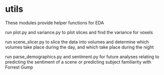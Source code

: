 # utils

These modules provide helper functions for EDA

run plot.py and variance.py to plot slices and find the variance for voxels

run scene\_slicer.py to slice the data into volumes and determine which volumes
take place during the day, and which take place during the night

run parse\_demographics.py and sentiment.py for future analyses relating to 
predicting the sentiment of a scene or predicting subject familiarity with
Forrest Gump
